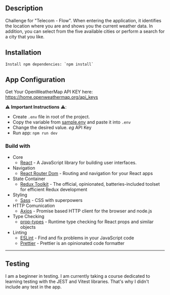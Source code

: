 ## Description

Challenge for "Telecom - Flow". When entering the application, it identifies the location where you are and shows you the current weather data. In addition, you can select from the five available cities or perform a search for a city that you like.

## Installation

```
Install npm dependencies: `npm install`
```

## App Configuration

Get Your OpenWeatherMap API KEY here: https://home.openweathermap.org/api_keys

⚠️ **Important Instructions** ⚠️:

-   Create `.env` file in root of the project.
-   Copy the variable from [sample.env](https://github.com/fedecanesa/telecom-weather/blob/main/sample.env) and paste it into `.env`
-   Change the desired value. _eg_ API Key
-   Run app: `npm run dev`

### Build with

-   Core
    -   [React](https://reactjs.org/) - A JavaScript library for building user interfaces.
-   Navigation
    -   [React Router Dom](https://reactrouter.com/en/main) - Routing and navigation for your React apps
-   State Container
    -   [Redux Toolkit](https://reactrouter.com/en/main) - The official, opinionated, batteries-included toolset for efficient Redux development
-   Styling
    -   [Sass](https://sass-lang.com//) - CSS with superpowers
-   HTTP Comunication
    -   [Axios](https://github.com/axios/axios) - Promise based HTTP client for the browser and node.js
-   Type Checking
    -   [prop-types](https://github.com/facebook/prop-types) - Runtime type checking for React props and similar objects
-   Linting
    -   [ESLint](https://github.com/eslint/eslint) - Find and fix problems in your JavaScript code
    -   [Prettier](https://prettier.io/) - Prettier is an opinionated code formatter

---

## Testing

I am a beginner in testing. I am currently taking a course dedicated to learning testing with the JEST and Vitest libraries. That's why I didn't include any test in the app.
